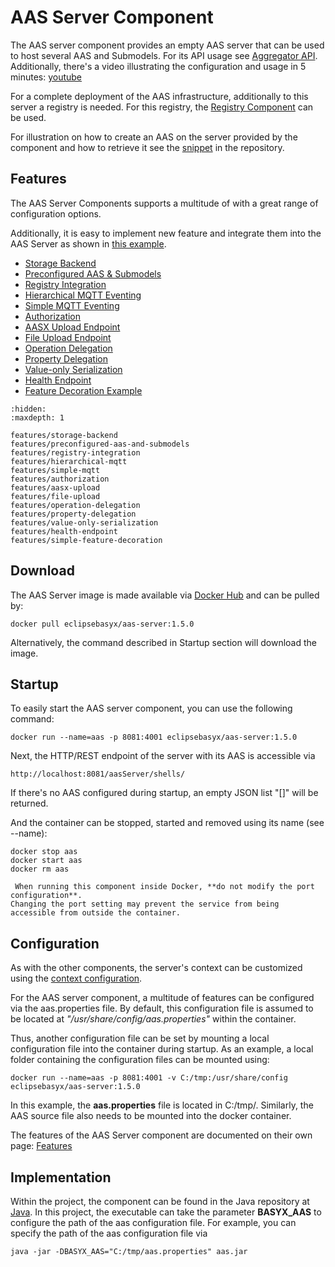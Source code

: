 
# AAS Server Component
The AAS server component provides an empty AAS server that can be used to host several AAS and Submodels. For its API usage see [Aggregator API](../../../API/aas.md). Additionally, there's a video illustrating the configuration and usage in 5 minutes: [youtube](https://www.youtube.com/watch?v=nGRNg0sj1oY)

For a complete deployment of the AAS infrastructure, additionally to this server a registry is needed. For this registry, the [Registry Component](../registry/index.md) can be used.

For illustration on how to create an AAS on the server provided by the component and how to retrieve it see the [snippet](https://git.eclipse.org/r/plugins/gitiles/basyx/basyx/+/master/examples/basys.examples/src/test/java/org/eclipse/basyx/examples/snippets/aas/registry/ConnectToAASEndpoints.java) in the repository.

## Features
The AAS Server Components supports a multitude of  with a great range of configuration options.

Additionally, it is easy to implement new feature and integrate them into the AAS Server as shown in [this example](./features/simple-feature-decoration.md).


* [Storage Backend](./features/storage-backend.md)
* [Preconfigured AAS & Submodels](./features/preconfigured-aas-and-submodels.md)
* [Registry Integration](./features/registry-integration.md)
* [Hierarchical MQTT Eventing](./features/hierarchical-mqtt.md)
* [Simple MQTT Eventing](./features/simple-mqtt.md)
* [Authorization](./features/authorization.md)
* [AASX Upload Endpoint](./features/aasx-upload.md)
* [File Upload Endpoint](./features/file-upload.md)
* [Operation Delegation](./features/operation-delegation.md)
* [Property Delegation](./features/property-delegation.md)
* [Value-only Serialization](./features/value-only-serialization.md)
* [Health Endpoint](./features/health-endpoint.md)
* [Feature Decoration Example](./features/simple-feature-decoration.md)


```{toctree}
:hidden:
:maxdepth: 1

features/storage-backend
features/preconfigured-aas-and-submodels
features/registry-integration
features/hierarchical-mqtt
features/simple-mqtt
features/authorization
features/aasx-upload
features/file-upload
features/operation-delegation
features/property-delegation
features/value-only-serialization
features/health-endpoint
features/simple-feature-decoration

```

## Download
The AAS Server image is made available via [Docker Hub](https://hub.docker.com/r/eclipsebasyx/aas-server) and can be pulled by:

``` 
docker pull eclipsebasyx/aas-server:1.5.0
```
Alternatively, the command described in Startup section will download the image.

## Startup
To easily start the AAS server component, you can use the following command:

```
docker run --name=aas -p 8081:4001 eclipsebasyx/aas-server:1.5.0
```
Next, the HTTP/REST endpoint of the server with its AAS is accessible via

```
http://localhost:8081/aasServer/shells/
```
If there's no AAS configured during startup, an empty JSON list "[]" will be returned.

And the container can be stopped, started and removed using its name (see --name):

```
docker stop aas
docker start aas
docker rm aas
```

```{warning}
 When running this component inside Docker, **do not modify the port configuration**.  
Changing the port setting may prevent the service from being accessible from outside the container.
```

## Configuration
As with the other components, the server's context can be customized using the [context configuration](../general_configuration/context-config.md).

For the AAS server component, a multitude of features can be configured via the aas.properties file. By default, this configuration file is assumed to be located at _"/usr/share/config/aas.properties"_ within the container.

Thus, another configuration file can be set by mounting a local configuration file into the container during startup. As an example, a local folder containing the configuration files can be mounted using:

```
docker run --name=aas -p 8081:4001 -v C:/tmp:/usr/share/config eclipsebasyx/aas-server:1.5.0
```
In this example, the **aas.properties** file is located in C:/tmp/. Similarly, the AAS source file also needs to be mounted into the docker container.

The features of the AAS Server component are documented on their own page: [Features](#features)

## Implementation
Within the project, the component can be found in the Java repository at [Java](https://git.eclipse.org/r/plugins/gitiles/basyx/basyx/+/master/components/basys.components/basyx.components.docker/basyx.components.AASServer/src/main/java/org/eclipse/basyx/components/aas/executable/). In this project, the executable can take the parameter **BASYX_AAS** to configure the path of the aas configuration file. For example, you can specify the path of the aas configuration file via

```
java -jar -DBASYX_AAS="C:/tmp/aas.properties" aas.jar
```
